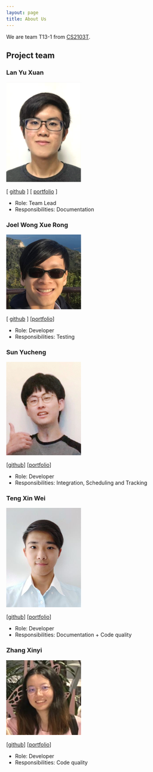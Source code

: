 ```yaml
---
layout: page
title: About Us
---
```


We are team T13-1 from [CS2103T](https://github.com/nus-cs2103-ay2021s2).

## Project team

### Lan Yu Xuan

<img src="images/jellybeano.png" width="200px">

[ [github](http://github.com/Jellybeano) ] [ [portfolio](team/lanyuxuan.md) ]

* Role: Team Lead
* Responsibilities: Documentation

### Joel Wong Xue Rong

<img src="images/yanneko.png" width="200px">

[ [github](http://github.com/Yanneko) ]
[[portfolio](team/JWong.md)]

* Role: Developer
* Responsibilities: Testing

### Sun Yucheng

<img src="images/cheng20010201.png" width="200px">

[[github](http://github.com/cheng20010201)]
[[portfolio](team/cheng20010201.md)]

* Role: Developer
* Responsibilities: Integration, Scheduling and Tracking

### Teng Xin Wei

<img src="images/xinweit.png" width = "200px">

[[github](http://github.com/xinweit)]
[[portfolio](team/tengxinwei.md)]

* Role: Developer
* Responsibilities: Documentation + Code quality

### Zhang Xinyi

<img src="images/xyzhang00.png" width="200px">

[[github](https://github.com/xyzhang00)] [[portfolio](team/xyzhang00.md)]

* Role: Developer
* Responsibilities: Code quality
